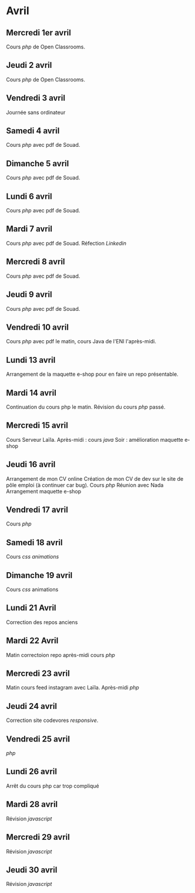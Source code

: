 # Avril

## Mercredi 1er avril

Cours _php_ de Open Classrooms.

## Jeudi 2 avril

Cours _php_ de Open Classrooms.

## Vendredi 3 avril

Journée sans ordinateur

## Samedi 4 avril

Cours _php_ avec pdf de Souad.

## Dimanche  5 avril

Cours _php_ avec pdf de Souad.

## Lundi 6 avril

Cours _php_ avec pdf de Souad.

## Mardi 7 avril

Cours _php_ avec pdf de Souad.
Réfection _Linkedin_

## Mercredi 8 avril

Cours _php_ avec pdf de Souad.

## Jeudi 9 avril

Cours _php_ avec pdf de Souad.

## Vendredi 10 avril

Cours _php_ avec pdf le matin, cours Java de l'ENI l'après-midi.


## Lundi 13 avril

Arrangement de la maquette e-shop pour en faire un repo présentable.

## Mardi 14 avril

Continuation du cours php le matin.
Révision du cours _php_ passé.

## Mercredi 15 avril

Cours Serveur Laïla.
Après-midi : cours _java_
Soir : amélioration maquette e-shop

## Jeudi 16 avril

Arrangement de mon CV online
Création de mon CV de dev sur le site de pôle emploi (à continuer car bug).
Cours _php_
Réunion avec Nada
Arrangement maquette e-shop

## Vendredi 17 avril

Cours _php_

## Samedi 18 avril

Cours _css animations_

## Dimanche 19 avril

Cours _css_ animations

## Lundi 21 Avril

Correction des repos anciens

## Mardi 22 Avril

Matin correctoion repo
après-midi cours _php_

## Mercredi 23 avril

Matin cours feed instagram avec Laïla.
Après-midi _php_

## Jeudi 24 avril

Correction site codevores _responsive_.

## Vendredi 25 avril

_php_

## Lundi 26 avril

Arrêt du cours php car trop compliqué

## Mardi 28 avril

Révision _javascript_

## Mercredi 29 avril

Révision _javascript_

## Jeudi 30 avril

Révision _javascript_
